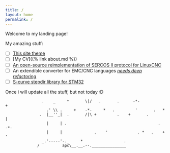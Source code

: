 ```yaml
---
title: /
layout: home
permalink: /
---
```


Welcome to my landing page!

My amazing stuff:
 * [ ] [This site theme](https://github.com/arabel1a/jekyll-theme-console)
 * [ ] [My CV]({% link about.md %})
 * [ ] [An open-source reimplementation of SERCOS II protocol for LinuxCNC](https://github.com/arabel1a/sercos2-linuxcnc)
 * [ ] An extendible converter for EMC/CNC languages *[needs deep refactoring](https://github.com/arabel1a/lst2ngc)*
 * [ ] [S-curve stepdir library for STM32](https://github.com/arabel1a/S-curve-stepdir)
 
Once i will update all the stuff, but not today :D

```
                .    _     *       \|/   .       .      -*-              +
                  .' \\ .     +    -*-     *   .         '       .   *
               .  |__''_|  .       /|\ +         .    +       .           |
                  |     | .                                        .     -*-
                  |     |              .    '             . *   .    +    '
                _.'-----'-._     *                  .
              /          apc\__.__.--._______________
```
